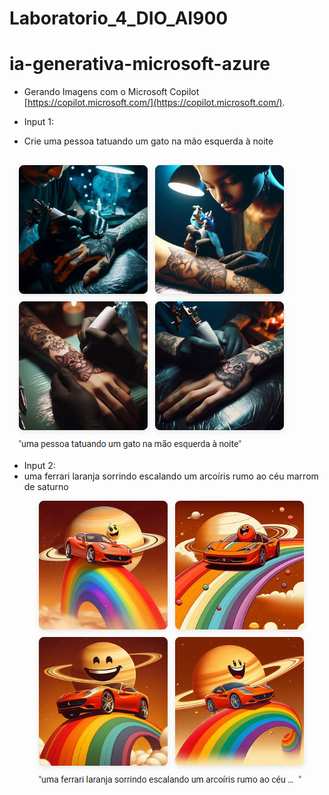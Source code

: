 # Laboratorio_4_DIO_AI900

# ia-generativa-microsoft-azure
- Gerando Imagens com o Microsoft Copilot [https://copilot.microsoft.com/](https://copilot.microsoft.com/).

- Input 1:
- Crie uma pessoa tatuando um gato na mão esquerda à noite

![image](https://github.com/Cristian-Nascimento/Laboratorio_4_DIO_AI900/blob/main/assets/foto1.png)

- Input 2:
- uma ferrari laranja sorrindo escalando um arcoíris rumo ao céu marrom de saturno
![image](https://github.com/Cristian-Nascimento/Laboratorio_4_DIO_AI900/blob/main/assets/foto2.png)
